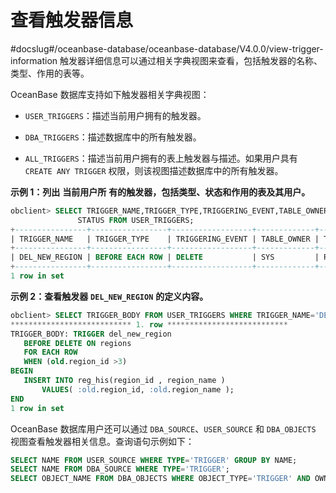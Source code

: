 查看触发器信息 
============================
#docslug#/oceanbase-database/oceanbase-database/V4.0.0/view-trigger-information
触发器详细信息可以通过相关字典视图来查看，包括触发器的名称、类型、作用的表等。

OceanBase 数据库支持如下触发器相关字典视图：

* `USER_TRIGGERS`：描述当前用户拥有的触发器。

  

* `DBA_TRIGGERS`：描述数据库中的所有触发器。

  

* `ALL_TRIGGERS`：描述当前用户拥有的表上触发器与描述。如果用户具有 `CREATE ANY TRIGGER` 权限，则该视图描述数据库中的所有触发器。

  




**示例 1：列出** **当前用户所** **有的触发器，包括类型、状态和作用的表及其用户。** 

```sql
obclient> SELECT TRIGGER_NAME,TRIGGER_TYPE,TRIGGERING_EVENT,TABLE_OWNER,TABLE_NAME,
               STATUS FROM USER_TRIGGERS;
+----------------+-----------------+------------------+-------------+------------+---------+
| TRIGGER_NAME   | TRIGGER_TYPE    | TRIGGERING_EVENT | TABLE_OWNER | TABLE_NAME | STATUS  |
+----------------+-----------------+------------------+-------------+------------+---------+
| DEL_NEW_REGION | BEFORE EACH ROW | DELETE           | SYS         | REGIONS    | ENABLED |
+----------------+-----------------+------------------+-------------+------------+---------+
1 row in set
```



**示例 2：查看触发器** **`DEL_NEW_REGION`** **的定义内容。** 

```sql
obclient> SELECT TRIGGER_BODY FROM USER_TRIGGERS WHERE TRIGGER_NAME='DEL_NEW_REGION'\G
*************************** 1. row ***************************
TRIGGER_BODY: TRIGGER del_new_region
   BEFORE DELETE ON regions
   FOR EACH ROW
   WHEN (old.region_id >3)
BEGIN
   INSERT INTO reg_his(region_id , region_name )
       VALUES( :old.region_id, :old.region_name );
END
1 row in set
```



OceanBase 数据库用户还可以通过 `DBA_SOURCE`、`USER_SOURCE` 和 `DBA_OBJECTS` 视图查看触发器相关信息。查询语句示例如下：

```sql
SELECT NAME FROM USER_SOURCE WHERE TYPE='TRIGGER' GROUP BY NAME; 
SELECT NAME FROM DBA_SOURCE WHERE TYPE='TRIGGER';
SELECT OBJECT_NAME FROM DBA_OBJECTS WHERE OBJECT_TYPE='TRIGGER' AND OWNER='username';
```


